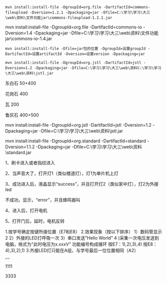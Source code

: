 ```
mvn install:install-file -DgroupId=org.file -DartifactId=commons-fileupload -Dversion=1.2.1 -Dpackaging=jar -Dfile=C:\学习\学习\大三\web\资料\文件功能jar\commons-fileupload-1.2.1.jar
```

mvn install:install-file -DgroupId=org.file -DartifactId=commons-io -Dversion=1.4 -Dpackaging=jar -Dfile=C:\学习\学习\大三\web\资料\文件功能jar\commons-io-1.4.jar



```
mvn install:install-file -Dfile=jar包的位置 -DgroupId=设置groupId -DartifactId=设置artifactId -Dversion=设置version -Dpackaging=jar
```



```
mvn install:install-file -DgroupId=org.jstl -DartifactId=jstl -Dversion=1.2 -Dpackaging=jar -Dfile=C:\学习\学习\大三\web\资料C:\学习\学习\大三\web\资料\jstl.jar
```

东白石 50+400

花岗石 400

瓦 200

鲁灰石 400+500





mvn install:install-file -DgroupId=org.jstl -DartifactId=jstl -Dversion=1.2 -Dpackaging=jar -Dfile=C:\学习\学习\大三\web\资料\jstl.jar

mvn install:install-file -DgroupId=org.standard -DartifactId=standard -Dversion=1.1.2 -Dpackaging=jar -Dfile=C:\学习\学习\大三\web\资料\standard.jar





1、刷卡进入或者指纹进入

2、当声音大了，打开灯1（类似楼道灯），灯1为单片机上灯

3、成功进入后，液晶显示“success”，并且打开灯2（类似家中灯），灯2为外接led

   不成功，显示，“error”，并且蜂鸣器叫

4、进入后，打开电机

5、打开门后，延时，电机反转





1.按学号确定按键所接位置（E7和E8）
2.效果现象（按以下排序）
1）数码管显示2
2）外接的LED灯呼吸一次
3）串口发送"Hello World”
4   )采集一次电压发送到电脑，格式为“此时电压为x.xxxV”
功能编号构成循环
按E7：1),2),3),4)
按E8：4),3),2),1)
3.外接LED灯只能在A组，与学号最后一位位置相同（A2）











<img src="file:///C:\下载\qq下载\3108350578\Image\C2C\7DAA64E43B3D392D6F064350AF282302.jpg" alt="img" style="zoom:33%;" />



1111

3333

